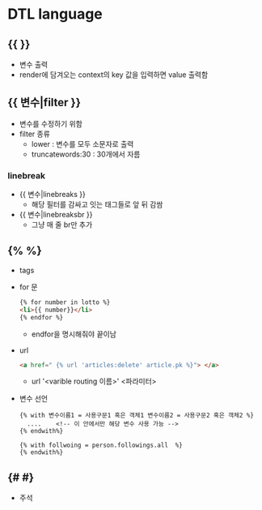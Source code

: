 # DTL language



## {{ }}

- 변수 출력
- render에 담겨오는 context의 key 값을 입력하면 value 출력함



## {{ 변수|filter }}

- 변수를 수정하기 위함
- filter 종류
  - lower : 변수를 모두 소문자로 출력
  - truncatewords:30  : 30개에서 자름



### linebreak

- {{ 변수|linebreaks }}
  - 해당 필터를 감싸고 잇는 태그들로 앞 뒤 감쌈
- {{ 변수|linebreaksbr }}
  - 그냥 매 줄 br만 추가



## {% %}

- tags

- for 문

  ```html
  {% for number in lotto %}
  <li>{{ number}}</li>
  {% endfor %}
  ```

  - endfor을 명시해줘야 끝이남
  
- url

  ```html
  <a href=" {% url 'articles:delete' article.pk %}"> </a>
  ```

  - url '<varible routing 이름>' <파라미터>

- 변수 선언

  ```django
  {% with 변수이름1 = 사용구문1 혹은 객체1 변수이름2 = 사용구문2 혹은 객체2 %}
  	....	<!-- 이 안에서만 해당 변수 사용 가능 -->
  {% endwith%}
  ```

  ```django
  {% with follwoing = person.followings.all  %}
  {% endwith%}
  ```

  

## {# #}

- 주석



